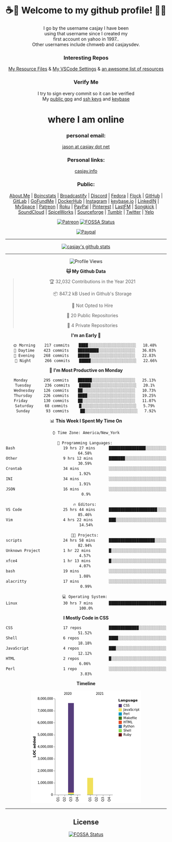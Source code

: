 <div align="center">  
  
# <strong> ☕👋 Welcome to my github profile! 👋🚀 </strong>  
  
I go by the username casjay I have been  
using that username since I created my  
first account on yahoo in 1997..  
Other usernames include chmweb and casjaysdev.  
  
### <strong> Interesting Repos </strong>  
[My Resource Files](https://github.com/casjay/resources) & 
[My VSCode Settings](https://github.com/casjay/vs-code) & 
[an awesome list of resources](https://github.com/casjay/awesome)
  
### <strong> Verify Me </strong>
I try to sign every commit so it can be verified  
My [public gpg](https://github.com/casjay/public/raw/master/jason.asc) and 
[ssh keys](https://github.com/casjay/public/raw/master/ssh_id.pub) and 
[keybase](https://keybase.io/casjay)  
  
# <strong> where I am online </strong>  
  
### <strong> personal email: </strong>  
[jason at casjay dot net](mailto:jason@casjay.net)  

### <strong> Personal links: </strong>  
[casjay.info](http://casjay.info)  
  
### <strong> Public: </strong>  
[About.Me](https://about.me/casjay) | 
[Boincstats](https://boincstats.com/en/page/profile/user/34665/) | 
[Broadcastify](http://www.radioreference.com/apps/user/?uid=184850) | 
[Discord](https://discord.gg/z2wS84v) | 
[Fedora](https://copr.fedorainfracloud.org/coprs/casjay) | 
[Flock](http://casjay.flock.com) | 
[GitHub](http://github.com/casjay) | 
[GitLab](http://gitlab.com/casjay) | 
[GoFundMe](https://www.gofundme.com/casjay) | 
[DockerHub](https://hub.docker.com/r/casjay/) | 
[Instagram](https://www.instagram.com/casjay/) | 
[keybase.io](http://keybase.io/casjay) | 
[LinkedIN](http://linkedin.com/in/casjay) | 
[MySpace](https://myspace.com/casjay) | 
[Patreon](https://www.patreon.com/casjay) | 
[Roku](https://my.roku.com/add/casjaysdev) | 
[PayPal](https://paypal.me/casjaysdev) | 
[Pinterest](https://www.pinterest.com/casjaysdev) | 
[LastFM](https://www.last.fm/user/Casjay) | 
[Songkick](https://www.songkick.com/users/casjay) | 
[SoundCloud](https://soundcloud.com/casjay) | 
[SpiceWorks](https://community.spiceworks.com/people/casjay) | 
[Sourceforge](https://sourceforge.net/u/chmweb/profile/) | 
[Tumblr](https://casjay.tumblr.com) | 
[Twitter](https://twitter.com/casjay) | 
[Yelp](https://www.yelp.com/user_details?userid=vSxaZZdqte5WhkOlsPqReQ)  
  
[![Patreon](https://img.shields.io/badge/patreon-donate-orange.svg)](https://www.patreon.com/casjay) [![FOSSA Status](https://app.fossa.com/api/projects/git%2Bgithub.com%2Fcasjay%2Fcasjay.svg?type=shield)](https://app.fossa.com/projects/git%2Bgithub.com%2Fcasjay%2Fcasjay?ref=badge_shield)

[![Paypal](https://img.shields.io/badge/Donate-PayPal-green.svg)](https://www.paypal.me/casjaysdev)  
  
---
[![casjay's github stats](https://gh-readme-stats.casjay.now.sh/api/?theme=dracula&username=casjay&show_icons=true)](https://github.com/casjay)  
  
---
<!--START_SECTION:waka-->
![Profile Views](http://img.shields.io/badge/Profile%20Views-0-blue)

**🐱 My Github Data** 

> 🏆 32,032 Contributions in the Year 2021
 > 
> 📦 847.2 kB Used in Github's Storage 
 > 
> 🚫 Not Opted to Hire
 > 
> 📜 20 Public Repositories 
 > 
> 🔑 4 Private Repositories  
 > 
**I'm an Early 🐤** 

```text
🌞 Morning    217 commits    ████░░░░░░░░░░░░░░░░░░░░░   18.48% 
🌆 Daytime    423 commits    █████████░░░░░░░░░░░░░░░░   36.03% 
🌃 Evening    268 commits    █████░░░░░░░░░░░░░░░░░░░░   22.83% 
🌙 Night      266 commits    █████░░░░░░░░░░░░░░░░░░░░   22.66%

```
📅 **I'm Most Productive on Monday** 

```text
Monday       295 commits    ██████░░░░░░░░░░░░░░░░░░░   25.13% 
Tuesday      236 commits    █████░░░░░░░░░░░░░░░░░░░░   20.1% 
Wednesday    126 commits    ██░░░░░░░░░░░░░░░░░░░░░░░   10.73% 
Thursday     226 commits    ████░░░░░░░░░░░░░░░░░░░░░   19.25% 
Friday       130 commits    ██░░░░░░░░░░░░░░░░░░░░░░░   11.07% 
Saturday     68 commits     █░░░░░░░░░░░░░░░░░░░░░░░░   5.79% 
Sunday       93 commits     ██░░░░░░░░░░░░░░░░░░░░░░░   7.92%

```


📊 **This Week I Spent My Time On** 

```text
⌚︎ Time Zone: America/New_York

💬 Programming Languages: 
Bash                     19 hrs 27 mins      ████████████████░░░░░░░░░   64.58% 
Other                    9 hrs 12 mins       ███████░░░░░░░░░░░░░░░░░░   30.59% 
Crontab                  34 mins             ░░░░░░░░░░░░░░░░░░░░░░░░░   1.92% 
INI                      34 mins             ░░░░░░░░░░░░░░░░░░░░░░░░░   1.91% 
JSON                     16 mins             ░░░░░░░░░░░░░░░░░░░░░░░░░   0.9%

🔥 Editors: 
VS Code                  25 hrs 44 mins      █████████████████████░░░░   85.46% 
Vim                      4 hrs 22 mins       ███░░░░░░░░░░░░░░░░░░░░░░   14.54%

🐱‍💻 Projects: 
scripts                  24 hrs 58 mins      ████████████████████░░░░░   82.94% 
Unknown Project          1 hr 22 mins        █░░░░░░░░░░░░░░░░░░░░░░░░   4.57% 
xfce4                    1 hr 13 mins        █░░░░░░░░░░░░░░░░░░░░░░░░   4.07% 
bash                     19 mins             ░░░░░░░░░░░░░░░░░░░░░░░░░   1.08% 
alacritty                17 mins             ░░░░░░░░░░░░░░░░░░░░░░░░░   0.99%

💻 Operating System: 
Linux                    30 hrs 7 mins       █████████████████████████   100.0%

```

**I Mostly Code in CSS** 

```text
CSS                      17 repos            █████████████░░░░░░░░░░░░   51.52% 
Shell                    6 repos             ████░░░░░░░░░░░░░░░░░░░░░   18.18% 
JavaScript               4 repos             ███░░░░░░░░░░░░░░░░░░░░░░   12.12% 
HTML                     2 repos             █░░░░░░░░░░░░░░░░░░░░░░░░   6.06% 
Perl                     1 repo              ░░░░░░░░░░░░░░░░░░░░░░░░░   3.03%

```


**Timeline**

![Chart not found](https://raw.githubusercontent.com/casjay/casjay/master/charts/bar_graph.png) 


<!--END_SECTION:waka-->
  
---

## License
[![FOSSA Status](https://app.fossa.com/api/projects/git%2Bgithub.com%2Fcasjay%2Fcasjay.svg?type=large)](https://app.fossa.com/projects/git%2Bgithub.com%2Fcasjay%2Fcasjay?ref=badge_large)

</div>  
